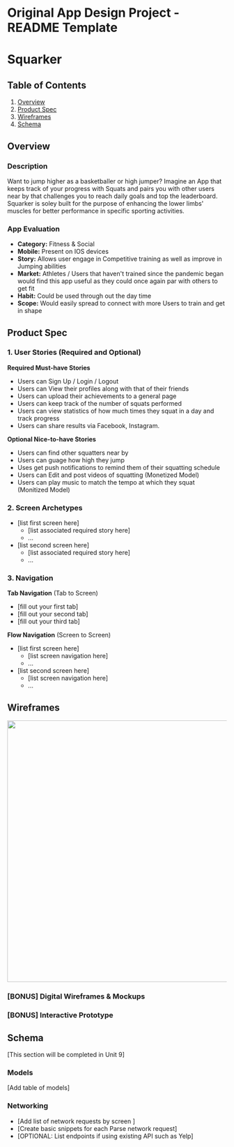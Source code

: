 
Original App Design Project - README Template
===

# Squarker

## Table of Contents
1. [Overview](#Overview)
1. [Product Spec](#Product-Spec)
1. [Wireframes](#Wireframes)
2. [Schema](#Schema)

## Overview
### Description
Want to jump higher as a basketballer or high jumper? Imagine an App that keeps track of your progress with Squats and pairs you with other users near by that challenges you to reach daily goals and top the leaderboard. Squarker is soley built for the purpose of enhancing the lower limbs' muscles for better performance in specific sporting activities.


### App Evaluation
- **Category:** Fitness & Social
- **Mobile:** Present on IOS devices
- **Story:** Allows user engage in Competitive training as well as improve in Jumping abilities
- **Market:** Athletes / Users that haven't trained since the pandemic began would find this app useful as they could once again par with others to get fit
- **Habit:** Could be used through out the day time
- **Scope:** Would easily spread to connect with more Users to train and get in shape

## Product Spec

### 1. User Stories (Required and Optional)

**Required Must-have Stories**

* Users can Sign Up / Login / Logout
* Users can View their profiles along with that of their friends
* Users can upload their achievements to a general page 
* Users can keep track of the number of squats performed
* Users can view statistics of how much times they squat in a day and track progress
* Users can share results via Facebook, Instagram.

**Optional Nice-to-have Stories**

* Users can find other squatters near by
* Users can guage how high they jump
* Uses get push notifications to remind them of their squatting schedule
* Users can Edit and post videos of squatting (Monetized Model)
* Users can play music to match the tempo at which they squat (Monitized Model)

### 2. Screen Archetypes

* [list first screen here]
   * [list associated required story here]
   * ...
* [list second screen here]
   * [list associated required story here]
   * ...

### 3. Navigation

**Tab Navigation** (Tab to Screen)

* [fill out your first tab]
* [fill out your second tab]
* [fill out your third tab]

**Flow Navigation** (Screen to Screen)

* [list first screen here]
   * [list screen navigation here]
   * ...
* [list second screen here]
   * [list screen navigation here]
   * ...

## Wireframes

<img src="file:///Users/subomi/Desktop/Screen%20Shot%202020-07-13%20at%205.24.28%20PM.png" width=600>

### [BONUS] Digital Wireframes & Mockups

### [BONUS] Interactive Prototype

## Schema 
[This section will be completed in Unit 9]
### Models
[Add table of models]
### Networking
- [Add list of network requests by screen ]
- [Create basic snippets for each Parse network request]
- [OPTIONAL: List endpoints if using existing API such as Yelp]
